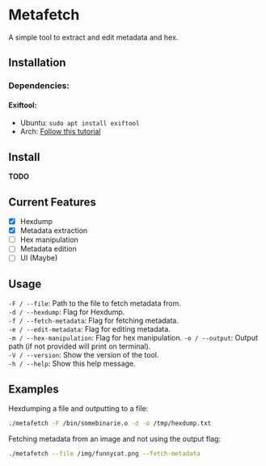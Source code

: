 # Metafetch

A simple tool to extract and edit metadata and hex.

## Installation

### Dependencies:
#### Exiftool:
- Ubuntu: `sudo apt install exiftool`
- Arch: [Follow this tutorial](https://www.geeksforgeeks.org/installing-and-using-exiftool-on-linux/)

## Install
**TODO**

## Current Features
- [X] Hexdump
- [X] Metadata extraction
- [ ] Hex manipulation
- [ ] Metadata edition
- [ ] UI (Maybe)

## Usage

`-F / --file`: Path to the file to fetch metadata from.  
`-d / --hexdump`: Flag for Hexdump.  
`-f / --fetch-metadata`: Flag for fetching metadata.  
`-e / --edit-metadata`: Flag for editing metadata.  
`-m / --hex-manipulation`: Flag for hex manipulation.
`-o / --output`: Output path (if not provided will print on terminal).  
`-V / --version`: Show the version of the tool.  
`-h / --help`: Show this help message.  

## Examples

Hexdumping a file and outputting to a file:  
```bash
./metafetch -F /bin/somebinarie.o -d -o /tmp/hexdump.txt
```

Fetching metadata from an image and not using the output flag:  
```bash
./metafetch --file /img/funnycat.png --fetch-metadata
```
